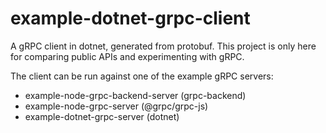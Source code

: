 example-dotnet-grpc-client
==========================

A gRPC client in dotnet, generated from protobuf. 
This project is only here for comparing public APIs and experimenting with gRPC.

The client can be run against one of the example gRPC servers:
- example-node-grpc-backend-server (grpc-backend)
- example-node-grpc-server (@grpc/grpc-js)
- example-dotnet-grpc-server (dotnet)
